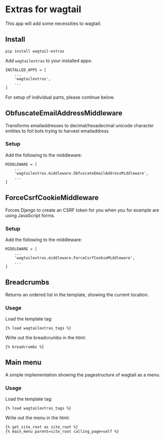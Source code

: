 # Extras for wagtail

This app will add some necessities to wagtail:

## Install

    pip install wagtail-extras

Add `wagtailextras` to your installed apps:

    INSTALLED_APPS = [
        ...
        'wagtailextras',
        ...
    ]

For setup of individual parts, please continue below.

## ObfuscateEmailAddressMiddleware

Transforms emailaddresses to decimal/hexadecimal unicode character entities to foil bots trying to harvest emailaddress

### Setup

Add the following to the middleware:

    MIDDLEWARE = [
        ...
        'wagtailextras.middleware.ObfuscateEmailAddressMiddleware',
        ...
    ]

## ForceCsrfCookieMiddleware

Forces Django to create an CSRF token for you when you for example are using JavaScript forms.

### Setup

Add the following to the middleware:

    MIDDLEWARE = [
        ...
        'wagtailextras.middleware.ForceCsrfCookieMiddleware',
        ...
    ]

## Breadcrumbs

Returns an ordered list in the template, showing the current location.

### Usage

Load the template tag:

    {% load wagtailextras_tags %}

Write out the breadcrumbs in the html:

    {% breadcrumbs %}

## Main menu

A simple implementation showing the pagestructure of wagtail as a menu.

### Usage

Load the template tag:

    {% load wagtailextras_tags %}

Write out the menu in the html:

    {% get_site_root as site_root %}
    {% main_menu parent=site_root calling_page=self %}
